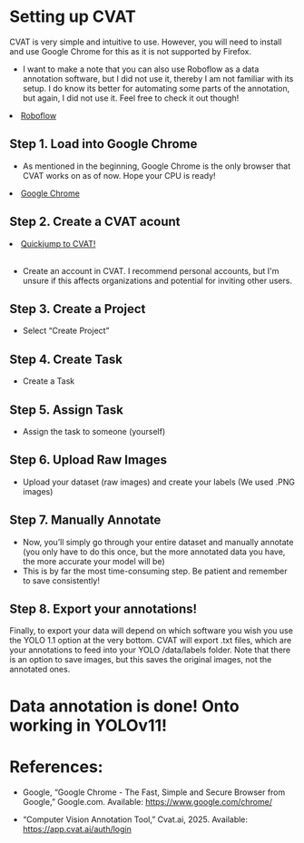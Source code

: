 # Setting up CVAT 
CVAT is very simple and intuitive to use. However, you will need to install and use Google Chrome for this as it is not supported by Firefox. 
<br>

- I want to make a note that you can also use Roboflow as a data annotation software, but I did not use it, thereby I am not familiar with its setup. I do know its better for automating some parts of the annotation, but again, I did not use it. Feel free to check it out though!

<li class="masthead__menu-item">
    <a href="https://roboflow.com/">Roboflow</a>
</li>

## Step 1. Load into Google Chrome
- As mentioned in the beginning, Google Chrome is the only browser that CVAT works on as of now. Hope your CPU is ready!

<li class="masthead__menu-item">
    <a href="https://roboflow.com/">Google Chrome</a>
</li>

## Step 2. Create a CVAT acount
<li class="masthead__menu-item">
    <a href="https://app.cvat.ai/auth/login">Quickjump to CVAT!</a>
</li>

<br>

- Create an account in CVAT. I recommend personal accounts, but I'm unsure if this affects organizations and potential for inviting other users. 

## Step 3. Create a Project
- Select “Create Project” 


## Step 4. Create Task
- Create a Task


## Step 5. Assign Task
- Assign the task to someone (yourself) 


## Step 6. Upload Raw Images
- Upload your dataset (raw images) and create your labels (We used .PNG images)


## Step 7. Manually Annotate
- Now, you’ll simply go through your entire dataset and manually annotate (you only have to do this once, but the more annotated data you have, the more accurate your model will be)
- This is by far the most time-consuming step. Be patient and remember to save consistently!


## Step 8. Export your annotations!
Finally, to export your data will depend on which software you wish you use the YOLO 1.1 option at the very bottom. CVAT will export .txt files, which are your annotations to feed into your YOLO /data/labels folder. Note that there is an option to save images, but this saves the original images, not the annotated ones. 


# Data annotation is done! Onto working in YOLOv11!


# References:
- Google, “Google Chrome - The Fast, Simple and Secure Browser from Google,” Google.com. Available: https://www.google.com/chrome/

- “Computer Vision Annotation Tool,” Cvat.ai, 2025. Available: https://app.cvat.ai/auth/login
